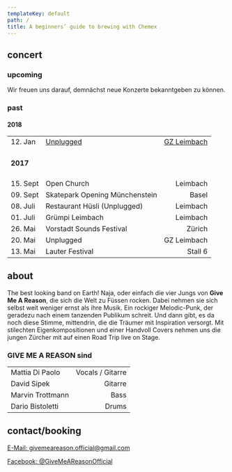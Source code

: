 ```yaml
---
templateKey: default
path: /
title: A beginners’ guide to brewing with Chemex
---
```


## concert

### upcoming

Wir freuen uns darauf, demnächst neue Konzerte bekanntgeben zu können.

### past

#### 2018

|                 |                                                                                |                                                             |
| --------------- | ------------------------------------------------------------------------------ | ----------------------------------------------------------: |
| 12. Jan         | [Unplugged](https://www.facebook.com/events/575930452750798/?active_tab=about) | [GZ Leimbach](http://www.gz-zh.ch/gz-leimbach/gz-leimbach/) |
| <h4> 2017 </h4> |                                                                                |                                                             |
| 15. Sept        | Open Church                                                                    |                                                    Leimbach |
| 09. Sept        | Skatepark Opening Münchenstein                                                 |                                                       Basel |
| 08. Juli        | Restaurant Hüsli (Unplugged)                                                   |                                                    Leimbach |
| 01. Juli        | Grümpi Leimbach                                                                |                                                    Leimbach |
| 26. Mai         | Vorstadt Sounds Festival                                                       |                                                      Zürich |
| 20. Mai         | Unplugged                                                                      |                                                 GZ Leimbach |
| 13. Mai         | Lauter Festival                                                                |                                                     Stall 6 |

## about

The best looking band on Earth! Naja, oder einfach die vier Jungs von **Give Me
A Reason**, die sich die Welt zu Füssen rocken. Dabei nehmen sie sich selbst
weit weniger ernst als ihre Musik. Ein rockiger Melodic-Punk, der geradezu nach
einem tanzenden Publikum schreit. Und dann gibt, es da noch diese Stimme,
mittendrin, die die Träumer mit Inspiration versorgt. Mit stilechten
Eigenkompositionen und einer Handvoll Covers nehmen uns die jungen Zürcher mit
auf einen Road Trip live on Stage.

### GIVE ME A REASON sind

|                  |                  |
| ---------------- | ---------------: |
| Mattia Di Paolo  | Vocals / Gitarre |
| David Sipek      |          Gitarre |
| Marvin Trottmann |             Bass |
| Dario Bistoletti |            Drums |

## contact/booking

[E-Mail: givemeareason.official@gmail.com](mailto:givemeareason.official@gmail.com)

[Facebook: @GiveMeAReasonOfficial](https://www.facebook.com/GiveMeAReasonOfficial)
